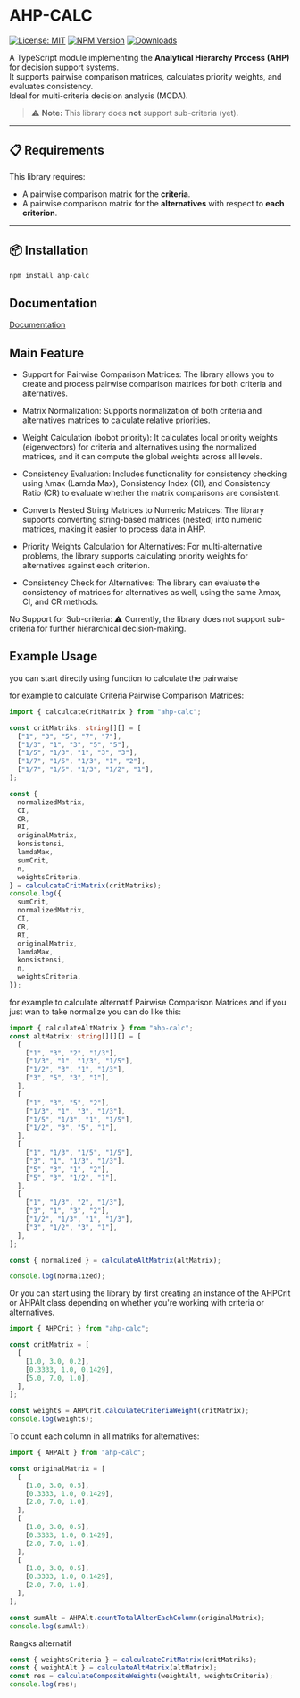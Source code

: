 # AHP-CALC

[![License: MIT](https://img.shields.io/npm/l/ahp-calc)](https://github.com/ren-zi-fa/ahp-calc/blob/main/LICENSE)
[![NPM Version](https://img.shields.io/npm/v/ahp-calc)](https://www.npmjs.com/package/ahp-calc)
[![Downloads](https://img.shields.io/npm/dt/ahp-calc)](https://www.npmjs.com/package/ahp-calc)

A TypeScript module implementing the **Analytical Hierarchy Process (AHP)** for decision support systems.  
It supports pairwise comparison matrices, calculates priority weights, and evaluates consistency.  
Ideal for multi-criteria decision analysis (MCDA).

> ⚠️ **Note:** This library does **not** support sub-criteria (yet).

---

## 📋 Requirements

This library requires:

- A pairwise comparison matrix for the **criteria**.
- A pairwise comparison matrix for the **alternatives** with respect to **each criterion**.

---

## 📦 Installation

```bash
npm install ahp-calc

```

## Documentation

[Documentation](https://ren-zi-fa.github.io/ahp-calc/)

## Main Feature

- Support for Pairwise Comparison Matrices:
  The library allows you to create and process pairwise comparison matrices for both criteria and alternatives.

- Matrix Normalization:
  Supports normalization of both criteria and alternatives matrices to calculate relative priorities.

- Weight Calculation (bobot priority):
  It calculates local priority weights (eigenvectors) for criteria and alternatives using the normalized matrices, and it can compute the global weights across all levels.

- Consistency Evaluation:
  Includes functionality for consistency checking using λmax (Lamda Max), Consistency Index (CI), and Consistency Ratio (CR) to evaluate whether the matrix comparisons are consistent.

- Converts Nested String Matrices to Numeric Matrices:
  The library supports converting string-based matrices (nested) into numeric matrices, making it easier to process data in AHP.

- Priority Weights Calculation for Alternatives:
  For multi-alternative problems, the library supports calculating priority weights for alternatives against each criterion.

- Consistency Check for Alternatives:
  The library can evaluate the consistency of matrices for alternatives as well, using the same λmax, CI, and CR methods.

No Support for Sub-criteria:
⚠️ Currently, the library does not support sub-criteria for further hierarchical decision-making.

## Example Usage

you can start directly using function to calculate the pairwaise

for example to calculate Criteria Pairwise Comparison Matrices:

```typescript
import { calculcateCritMatrix } from "ahp-calc";

const critMatriks: string[][] = [
  ["1", "3", "5", "7", "7"],
  ["1/3", "1", "3", "5", "5"],
  ["1/5", "1/3", "1", "3", "3"],
  ["1/7", "1/5", "1/3", "1", "2"],
  ["1/7", "1/5", "1/3", "1/2", "1"],
];

const {
  normalizedMatrix,
  CI,
  CR,
  RI,
  originalMatrix,
  konsistensi,
  lamdaMax,
  sumCrit,
  n,
  weightsCriteria,
} = calculcateCritMatrix(critMatriks);
console.log({
  sumCrit,
  normalizedMatrix,
  CI,
  CR,
  RI,
  originalMatrix,
  lamdaMax,
  konsistensi,
  n,
  weightsCriteria,
});
```

for example to calculate alternatif Pairwise Comparison Matrices and if you just wan to take normalize you can do like this:

```typescript
import { calculateAltMatrix } from "ahp-calc";
const altMatrix: string[][][] = [
  [
    ["1", "3", "2", "1/3"],
    ["1/3", "1", "1/3", "1/5"],
    ["1/2", "3", "1", "1/3"],
    ["3", "5", "3", "1"],
  ],
  [
    ["1", "3", "5", "2"],
    ["1/3", "1", "3", "1/3"],
    ["1/5", "1/3", "1", "1/5"],
    ["1/2", "3", "5", "1"],
  ],
  [
    ["1", "1/3", "1/5", "1/5"],
    ["3", "1", "1/3", "1/3"],
    ["5", "3", "1", "2"],
    ["5", "3", "1/2", "1"],
  ],
  [
    ["1", "1/3", "2", "1/3"],
    ["3", "1", "3", "2"],
    ["1/2", "1/3", "1", "1/3"],
    ["3", "1/2", "3", "1"],
  ],
];

const { normalized } = calculateAltMatrix(altMatrix);

console.log(normalized);
```

Or you can start using the library by first creating an instance of the AHPCrit or AHPAlt class depending on whether you're working with criteria or alternatives.

```typescript
import { AHPCrit } from "ahp-calc";

const critMatrix = [
  [
    [1.0, 3.0, 0.2],
    [0.3333, 1.0, 0.1429],
    [5.0, 7.0, 1.0],
  ],
];

const weights = AHPCrit.calculateCriteriaWeight(critMatrix);
console.log(weights);
```

To count each column in all matriks for alternatives:

```typescript
import { AHPAlt } from "ahp-calc";

const originalMatrix = [
  [
    [1.0, 3.0, 0.5],
    [0.3333, 1.0, 0.1429],
    [2.0, 7.0, 1.0],
  ],
  [
    [1.0, 3.0, 0.5],
    [0.3333, 1.0, 0.1429],
    [2.0, 7.0, 1.0],
  ],
  [
    [1.0, 3.0, 0.5],
    [0.3333, 1.0, 0.1429],
    [2.0, 7.0, 1.0],
  ],
];

const sumAlt = AHPAlt.countTotalAlterEachColumn(originalMatrix);
console.log(sumAlt);
```

Rangks alternatif

```typescript
const { weightsCriteria } = calculcateCritMatrix(critMatriks);
const { weightAlt } = calculateAltMatrix(altMatrix);
const res = calculateCompositeWeights(weightAlt, weightsCriteria);
console.log(res);
```
